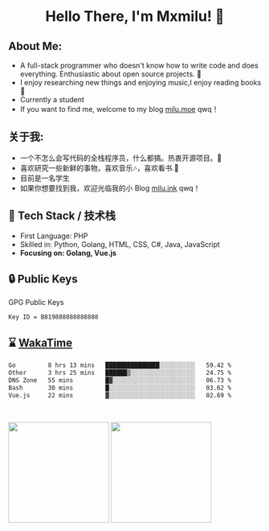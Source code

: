 <h1 align="center"> Hello There, I'm Mxmilu! 👋 </h1>

##  About Me: 
* A full-stack programmer who doesn't know how to write code and does everything. Enthusiastic about open source projects. 🤔
* I enjoy researching new things and enjoying music,I enjoy reading books 📖
* Currently a student
* If you want to find me, welcome to my blog [milu.moe](https://milu.moe) qwq！

##  关于我: 
* 一个不怎么会写代码的全栈程序员，什么都搞。热衷开源项目。🤔
* 喜欢研究一些新鲜的事物，喜欢音乐🎶，喜欢看书.📖
* 目前是一名学生
* 如果你想要找到我，欢迎光临我的小 Blog [milu.ink](https://milu.ink) qwq！

## 🔭 Tech Stack / 技术栈

* First Language: PHP
* Skilled in: Python, Golang, HTML, CSS, C#, Java, JavaScript
* **Focusing on: Golang, Vue.js**

## 🔒 Public Keys

GPG Public Keys 

```
Key ID = B819888888888888
```

## ⌛️ [WakaTime](https://wakatime.com/)

<!--START_SECTION:waka-->

```txt
Go         8 hrs 13 mins   ███████████████░░░░░░░░░░   59.42 %
Other      3 hrs 25 mins   ██████▒░░░░░░░░░░░░░░░░░░   24.75 %
DNS Zone   55 mins         █▓░░░░░░░░░░░░░░░░░░░░░░░   06.73 %
Bash       30 mins         █░░░░░░░░░░░░░░░░░░░░░░░░   03.62 %
Vue.js     22 mins         ▓░░░░░░░░░░░░░░░░░░░░░░░░   02.69 %
```

<!--END_SECTION:waka-->

<br/>

<p>
    <img src="https://github-readme-stats.vercel.app/api?username=Mxmilu666&show_icons=true&show=reviews,discussions_started,discussions_answered,prs_merged,prs_merged_percentage)](https://github.com/anuraghazra/github-readme-stats" style="height: 200px;" align="center"/>
    <img src="https://github-readme-stats.vercel.app/api/top-langs/?username=Mxmilu666&layout=donut" style="height: 200px;" align="center"/>
</p>